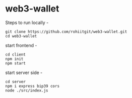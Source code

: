# web3-wallet


Steps to run locally - 

```
git clone https://github.com/rohiitgit/web3-wallet.git
cd web3-wallet
``` 

start frontend - 
```
cd client
npm init
npm start
```

start server side -
```
cd server
npm i express bip39 cors
node ./src/index.js
```